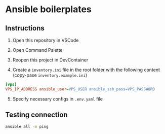 # Ansible boilerplates

## Instructions

1. Open this repository in VSCode

2. Open Command Palette

3. Reopen this project in DevContainer

4. Create a `inventory.ini` file in the root folder with the following content (copy-pase `inventory.example.ini`)

```ini
[vps]
VPS_IP_ADDRESS ansible_user=VPS_USER ansible_ssh_pass=VPS_PASSWORD
```

5. Specify necessary configs in `.env.yaml` file

## Testing connection

```bash
ansible all -m ping
```